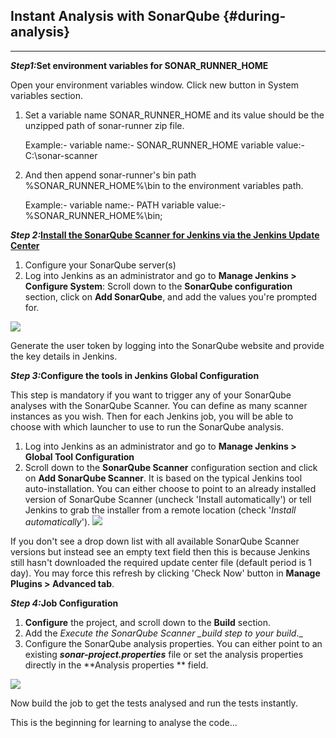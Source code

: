 ## Instant Analysis with SonarQube {#during-analysis}

---

_**Step1:**_**Set environment variables for SONAR\_RUNNER\_HOME**

Open your environment variables window. Click new button in System variables section.

1. Set a variable name SONAR\_RUNNER\_HOME and its value should be the unzipped path of sonar-runner zip file.

   Example:- variable name:- SONAR\_RUNNER\_HOME variable value:- C:\sonar-scanner

2. And then append sonar-runner's bin path %SONAR\_RUNNER\_HOME%\bin to the environment variables path.

   Example:- variable name:- PATH variable value:- %SONAR\_RUNNER\_HOME%\bin;

_**Step 2:**_[**Install the SonarQube Scanner for Jenkins via the Jenkins Update Center**](https://plugins.jenkins.io/sonar)

1. Configure your SonarQube server\(s\)
2. Log into Jenkins as an administrator and go to **Manage Jenkins &gt; Configure System**: Scroll down to the **SonarQube configuration** section, click on **Add SonarQube**, and add the values you're prompted for.

![](https://nsaikiran.gitbooks.io/sonarqube/content/assets/SonarQube_JenkinsIns.JPG)

Generate the user token by logging into the SonarQube website and provide the key details in Jenkins.

_**Step 3:**_**Configure the tools in Jenkins Global Configuration**

This step is mandatory if you want to trigger any of your SonarQube analyses with the SonarQube Scanner. You can define as many scanner instances as you wish. Then for each Jenkins job, you will be able to choose with which launcher to use to run the SonarQube analysis.

1. Log into Jenkins as an administrator and go to **Manage Jenkins &gt; Global Tool Configuration**
2. Scroll down to the **SonarQube Scanner** configuration section and click on **Add SonarQube Scanner**. It is based on the typical Jenkins tool auto-installation. You can either choose to point to an already installed version of SonarQube Scanner \(uncheck 'Install automatically'\) or tell Jenkins to grab the installer from a remote location \(check '_Install automatically_'\).
   ![](https://nsaikiran.gitbooks.io/sonarqube/content/assets/SonarQube_JenkinsToolConfiguration.JPG)

If you don't see a drop down list with all available SonarQube Scanner versions but instead see an empty text field then this is because Jenkins still hasn't downloaded the required update center file \(default period is 1 day\). You may force this refresh by clicking 'Check Now' button in **Manage Plugins &gt; Advanced tab**.

_**Step 4:**_**Job Configuration**

1. **Configure** the project, and scroll down to the **Build** section.
2. Add the _Execute the SonarQube Scanner \_build step to your build_.\_
3. Configure the SonarQube analysis properties. You can either point to an existing _**sonar-project.properties**_ file or set the analysis properties directly in the **Analysis properties ** field.

![](https://nsaikiran.gitbooks.io/sonarqube/content/assets/SonarQube_JenkinsInstantCodeReviewConfig_Jobs.JPG)

Now build the job to get the tests analysed and run the tests instantly.

This is the beginning for learning to analyse the code...

